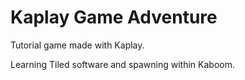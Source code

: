 # Kaplay Game Adventure


Tutorial game made with Kaplay.  

Learning Tiled software and spawning within Kaboom. 
